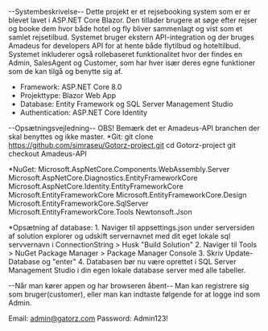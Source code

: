 --Systembeskrivelse--
Dette projekt er et rejsebooking system som er er blevet lavet i ASP.NET Core Blazor. Den tillader brugere at søge efter rejser og booke 
dem hvor både hotel og fly bliver sammenlagt og vist som et samlet rejsetilbud. Systemet bruger ekstern API-integration og der bruges
Amadeus for developers API for at hente både flytilbud og hoteltilbud. Systemet inkluderer også rollebaseret funktionalitet hvor der findes en
Admin, SalesAgent og Customer, som har hver især deres egne funktioner som de kan tilgå og benytte sig af.

* Framework: ASP.NET Core 8.0
* Projekttype: Blazor Web App
* Database: Entity Framework og SQL Server Management Studio
* Authentication: ASP.NET Core Identity


--Opsætningsvejledning--
OBS! Bemærk det er Amadeus-API branchen der skal benyttes og ikke master.
*Git: git clone https://github.com/simraseu/Gotorz-project.git
      cd Gotorz-project
      git checkout Amadeus-API
      
*NuGet: Microsoft.AspNetCore.Components.WebAssembly.Server
        Microsoft.AspNetCore.Diagnostics.EntityFrameworkCore
        Microsoft.AspNetCore.Identity.EntityFrameworkCore 
        Microsoft.EntityFrameworkCore
        Microsoft.EntityFrameworkCore.Design
        Microsoft.EntityFrameworkCore.SqlServer
        Microsoft.EntityFrameworkCore.Tools
        Newtonsoft.Json

*Opsætning af database: 1. Naviger til appsettings.json under serversiden af solution explorer og udskift servernavnet med dit eget lokale sql servvernavn i ConnectionString > Husk "Build Solution"
                        2. Naviger til Tools > NuGet Package Manager > Package Manager Console
                        3. Skriv Update-Database og "enter"
                        4. Databasen bør nu være oprettet i SQL Server Management Studio i din egen lokale database server med alle tabeller.
                        
--Når man kører appen og har browseren åbent--
Man kan registrere sig som bruger(customer),
eller man kan indtaste følgende for at logge ind som Admin.

Email:    admin@gatorz.com
Password: Admin123!



